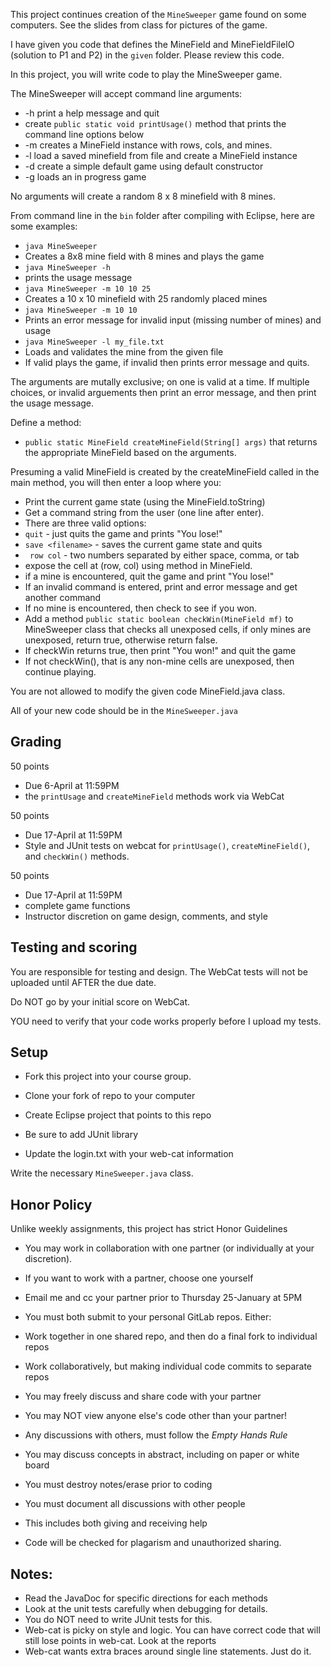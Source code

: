 This project continues creation of the ```MineSweeper``` game found on some computers.  See the slides from class for pictures of the game.

I have given you code that defines the MineField and MineFieldFileIO (solution to P1 and P2) in the ``given`` folder.
Please review this code.

In this project, you will write code to play the MineSweeper game.

The MineSweeper will accept command line arguments:
* -h   print a help message and quit
 * create ``public static void printUsage()`` method that prints the command line options below
* -m   <rows cols mines>  creates a MineField instance with rows, cols, and mines.
* -l   <filename> load a saved minefield from file and create a MineField instance
* -d   create a simple default game using default constructor
* -g   <filename> loads an in progress game

No arguments will create a random 8 x 8 minefield with 8 mines.

From command line in the ``bin`` folder after compiling with Eclipse, here are some examples:
* ``java MineSweeper``
 * Creates a 8x8 mine field with 8 mines and plays the game
*  ``java MineSweeper -h``
 * prints the usage message
* ``java MineSweeper -m 10 10 25``
 * Creates a 10 x 10 minefield with 25 randomly placed mines
* ``java MineSweeper -m 10 10``
 * Prints an error message for invalid input (missing number of mines) and usage
* ``java MineSweeper -l my_file.txt``
 * Loads and validates the mine from the given file
 * If valid plays the game, if invalid then prints error message and quits.






The arguments are mutally exclusive; on one is valid at a time.
If multiple choices, or invalid arguements then print an error message, and then print the usage message.

Define a method:
*  ``public static MineField createMineField(String[] args)`` that returns the appropriate MineField based on the arguments.

Presuming a valid MineField is created by the createMineField called in the main method, you will then enter a loop where you:
* Print the current game state (using the MineField.toString)
* Get a command string from the user (one line after enter).
 * There are three valid options:
 * ``quit``   - just quits the game and prints "You lose!"
 * ``save <filename>`` - saves the current game state and quits
 * `` row col``  - two numbers separated by either space, comma, or tab
  * expose the cell at (row, col) using method in MineField.
  * if a mine is encountered, quit the game and print "You lose!"
* If an invalid command is entered, print and error message and get another command
* If no mine is encountered, then check to see if you won.
 * Add a method ``public static boolean checkWin(MineField mf)`` to MineSweeper class that checks all unexposed cells, if only mines are unexposed, return true, otherwise return false.
 * If checkWin returns true, then print "You won!" and quit the game
 * If not checkWin(), that is any non-mine cells are unexposed, then continue playing.

You are not allowed to modify the given code MineField.java class.

All of your new code should be in the ``MineSweeper.java``

## Grading
50 points
* Due 6-April at 11:59PM
* the ``printUsage`` and ``createMineField`` methods work via WebCat

50 points
* Due 17-April at 11:59PM
* Style and JUnit tests on webcat for ``printUsage()``, ``createMineField()``, and ``checkWin()`` methods.

50 points
* Due 17-April at 11:59PM
* complete game functions
* Instructor discretion on game design, comments, and style

## Testing and scoring

You are responsible for testing and design.
The WebCat tests will not be uploaded until AFTER the due date.

Do NOT go by your initial score on WebCat.

YOU need to verify that your code works properly before I upload my tests.

## Setup
* Fork this project into your course group.

* Clone your fork of repo to your computer
* Create Eclipse project that points to this repo
 * Be sure to add JUnit library
* Update the login.txt with your web-cat information

Write the necessary ``MineSweeper.java`` class.


## Honor Policy

 Unlike weekly assignments, this project has strict Honor Guidelines

* You may work in collaboration with one partner (or individually at your discretion).
* If you want to work with a partner, choose one yourself
 * Email me and cc your partner prior to Thursday 25-January at 5PM
* You must both submit to your personal GitLab repos.  Either:
 * Work together in one shared repo, and then do a final fork to individual repos
 * Work collaboratively, but making individual code commits to separate repos
* You may freely discuss and share code with your partner
* You may NOT view anyone else's code other than your partner!

* Any discussions with others, must follow the *Empty Hands Rule*
 * You may discuss concepts in abstract, including on paper or white board
 * You must destroy notes/erase prior to coding
 * You must document all discussions with other people
  * This includes both giving and receiving help
* Code will be checked for plagarism and unauthorized sharing.

## Notes:

* Read the JavaDoc for specific directions for each methods
* Look at the unit tests carefully when debugging for details.
* You do NOT need to write JUnit tests for this.
* Web-cat is picky on style and logic.  You can have correct code that will still lose points in web-cat.  Look at the reports
 * Web-cat wants extra braces around single line statements.  Just do it.
